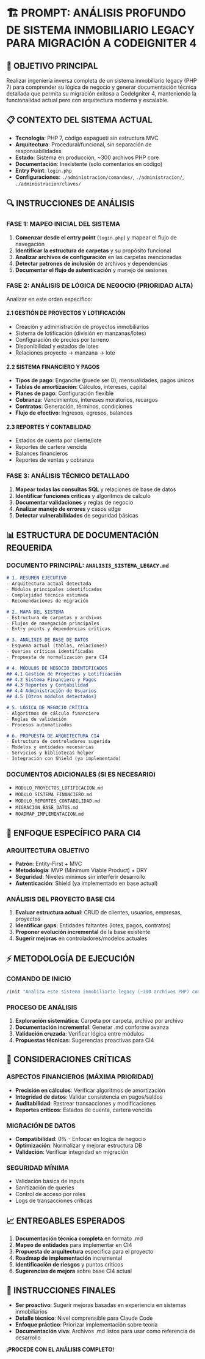 # 🏗️ PROMPT: ANÁLISIS PROFUNDO DE SISTEMA INMOBILIARIO LEGACY PARA MIGRACIÓN A CODEIGNITER 4

## 🎯 OBJETIVO PRINCIPAL
Realizar ingeniería inversa completa de un sistema inmobiliario legacy (PHP 7) para comprender su lógica de negocio y generar documentación técnica detallada que permita su migración exitosa a CodeIgniter 4, manteniendo la funcionalidad actual pero con arquitectura moderna y escalable.

## 📋 CONTEXTO DEL SISTEMA ACTUAL
- **Tecnología**: PHP 7, código espagueti sin estructura MVC
- **Arquitectura**: Procedural/funcional, sin separación de responsabilidades
- **Estado**: Sistema en producción, ~300 archivos PHP core
- **Documentación**: Inexistente (solo comentarios en código)
- **Entry Point**: `login.php`
- **Configuraciones**: `./administracion/comandos/`, `./administracion/`, `./administracion/claves/`

## 🔍 INSTRUCCIONES DE ANÁLISIS

### FASE 1: MAPEO INICIAL DEL SISTEMA
1. **Comenzar desde el entry point** (`login.php`) y mapear el flujo de navegación
2. **Identificar la estructura de carpetas** y su propósito funcional
3. **Analizar archivos de configuración** en las carpetas mencionadas
4. **Detectar patrones de inclusión** de archivos y dependencias
5. **Documentar el flujo de autenticación** y manejo de sesiones

### FASE 2: ANÁLISIS DE LÓGICA DE NEGOCIO (PRIORIDAD ALTA)
Analizar en este orden específico:

#### 2.1 GESTIÓN DE PROYECTOS Y LOTIFICACIÓN
- Creación y administración de proyectos inmobiliarios
- Sistema de lotificación (división en manzanas/lotes)
- Configuración de precios por terreno
- Disponibilidad y estados de lotes
- Relaciones proyecto → manzana → lote

#### 2.2 SISTEMA FINANCIERO Y PAGOS
- **Tipos de pago**: Enganche (puede ser 0), mensualidades, pagos únicos
- **Tablas de amortización**: Cálculos, intereses, capital
- **Planes de pago**: Configuración flexible
- **Cobranza**: Vencimientos, intereses moratorios, recargos
- **Contratos**: Generación, términos, condiciones
- **Flujo de efectivo**: Ingresos, egresos, balances

#### 2.3 REPORTES Y CONTABILIDAD
- Estados de cuenta por cliente/lote
- Reportes de cartera vencida
- Balances financieros
- Reportes de ventas y cobranza

### FASE 3: ANÁLISIS TÉCNICO DETALLADO
1. **Mapear todas las consultas SQL** y relaciones de base de datos
2. **Identificar funciones críticas** y algoritmos de cálculo
3. **Documentar validaciones** y reglas de negocio
4. **Analizar manejo de errores** y casos edge
5. **Detectar vulnerabilidades** de seguridad básicas

## 📊 ESTRUCTURA DE DOCUMENTACIÓN REQUERIDA

### DOCUMENTO PRINCIPAL: `ANALISIS_SISTEMA_LEGACY.md`
```markdown
# 1. RESUMEN EJECUTIVO
- Arquitectura actual detectada
- Módulos principales identificados
- Complejidad técnica estimada
- Recomendaciones de migración

# 2. MAPA DEL SISTEMA
- Estructura de carpetas y archivos
- Flujos de navegación principales
- Entry points y dependencias críticas

# 3. ANÁLISIS DE BASE DE DATOS
- Esquema actual (tablas, relaciones)
- Queries críticas identificadas
- Propuesta de normalización para CI4

# 4. MÓDULOS DE NEGOCIO IDENTIFICADOS
## 4.1 Gestión de Proyectos y Lotificación
## 4.2 Sistema Financiero y Pagos
## 4.3 Reportes y Contabilidad
## 4.4 Administración de Usuarios
## 4.5 [Otros módulos detectados]

# 5. LÓGICA DE NEGOCIO CRÍTICA
- Algoritmos de cálculo financiero
- Reglas de validación
- Procesos automatizados

# 6. PROPUESTA DE ARQUITECTURA CI4
- Estructura de controladores sugerida
- Modelos y entidades necesarias
- Servicios y bibliotecas helper
- Integración con Shield (ya implementado)
```

### DOCUMENTOS ADICIONALES (SI ES NECESARIO)
- `MODULO_PROYECTOS_LOTIFICACION.md`
- `MODULO_SISTEMA_FINANCIERO.md`
- `MODULO_REPORTES_CONTABILIDAD.md`
- `MIGRACION_BASE_DATOS.md`
- `ROADMAP_IMPLEMENTACION.md`

## 🎯 ENFOQUE ESPECÍFICO PARA CI4

### ARQUITECTURA OBJETIVO
- **Patrón**: Entity-First + MVC
- **Metodología**: MVP (Minimum Viable Product) + DRY
- **Seguridad**: Niveles mínimos sin interferir desarrollo
- **Autenticación**: Shield (ya implementado en base actual)

### ANÁLISIS DEL PROYECTO BASE CI4
1. **Evaluar estructura actual**: CRUD de clientes, usuarios, empresas, proyectos
2. **Identificar gaps**: Entidades faltantes (lotes, pagos, contratos)
3. **Proponer evolución incremental** de la base existente
4. **Sugerir mejoras** en controladores/modelos actuales

## ⚡ METODOLOGÍA DE EJECUCIÓN

### COMANDO DE INICIO
```bash
/init "Analiza este sistema inmobiliario legacy (~300 archivos PHP) comenzando desde login.php. Genera documentación técnica completa para migración a CI4. Prioriza: 1) Proyectos/lotificación, 2) Sistema financiero/pagos, 3) Reportes. Crea ANALISIS_SISTEMA_LEGACY.md principal + documentos específicos si es necesario. Enfoque Entity-First + MVC para CI4."
```

### PROCESO DE ANÁLISIS
1. **Exploración sistemática**: Carpeta por carpeta, archivo por archivo
2. **Documentación incremental**: Generar .md conforme avanza
3. **Validación cruzada**: Verificar lógica entre módulos
4. **Propuestas técnicas**: Sugerencias proactivas para CI4

## 🚨 CONSIDERACIONES CRÍTICAS

### ASPECTOS FINANCIEROS (MÁXIMA PRIORIDAD)
- **Precisión en cálculos**: Verificar algoritmos de amortización
- **Integridad de datos**: Validar consistencia en pagos/saldos
- **Auditabilidad**: Rastrear transacciones y modificaciones
- **Reportes críticos**: Estados de cuenta, cartera vencida

### MIGRACIÓN DE DATOS
- **Compatibilidad**: 0% - Enfocar en lógica de negocio
- **Optimización**: Normalizar y mejorar estructura DB
- **Validación**: Verificar integridad en migración

### SEGURIDAD MÍNIMA
- Validación básica de inputs
- Sanitización de queries
- Control de acceso por roles
- Logs de transacciones críticas

## 📈 ENTREGABLES ESPERADOS

1. **Documentación técnica completa** en formato .md
2. **Mapeo de entidades** para implementar en CI4
3. **Propuesta de arquitectura** específica para el proyecto
4. **Roadmap de implementación** incremental
5. **Identificación de riesgos** y puntos críticos
6. **Sugerencias de mejora** sobre base CI4 actual

## 🎪 INSTRUCCIONES FINALES

- **Ser proactivo**: Sugerir mejoras basadas en experiencia en sistemas inmobiliarios
- **Detalle técnico**: Nivel comprensible para Claude Code
- **Enfoque práctico**: Priorizar implementación sobre teoría
- **Documentación viva**: Archivos .md listos para usar como referencia de desarrollo

**¡PROCEDE CON EL ANÁLISIS COMPLETO!**